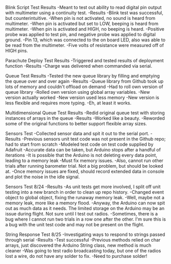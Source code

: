 Blink Script Test Results
-Meant to test out ability to read digital pin output with multimeter using a continuity test.
	-Results
		-Blink test was successful, but counterintuitive.
		-When pin is not activated, no sound is heard from multimeter.
		-When pin is activated but set to LOW, beeping is heard from multimeter.
		-When pin is activated and HIGH, no beeping is heard.
		-Positive probe was applied to test pin, and negative probe was applied to digital ground.
		-Pin 13, which was connected to the on board LED, also was able to be read from the multimeter.
		-Five volts of resistance were measured off of HIGH pins.

Parachute Deploy Test Results
-Triggered and tested results of deployment function
	-Results
		-Charge was delivered when commanded via serial.

Queue Test Results
-Tested the new queue library by filling and emptying the queue over and over again
	-Results
		-Queue library from Github took up lots of memory and couldn't offload on demand
		-Had to roll own version of queue library
		-Rolled own version using global array variables.
		-New version actually worked
		-New version used less memory
		-New version is less flexible and requires more typing.
			-Eh, at least it works.

Multidimensional Queue Test Results
-Redid original queue test with storing instances of arrays in the queue
	-Results
		-Worked like a beauty.
		-Reworded some of the original functions to better support flexible array sizes.

Sensors Test
-Collected sensor data and spit it out to the serial port.
	-Results
		-Previous sensors unit test code was not present in the Github repo; had to start from scratch
		-Modeled test code on test code supplied by Adafruit
		-Accurate data can be taken, but Arduino stops after a handful of iterations
		-It is possible that the Arduino is not deleting every data point, leading to a memory leak
		-Must fix memory issues.
		-Also, cannot run other trials after running barometer trial. Not a big problem, but should be looked at.
		-Once memory issues are fixed, should record extended data in console and plot the noise in the idle signal.

Sensors Test 8/24
	-Results
		-As unit tests get more involved, I split off unit testing into a new branch in order to clean up repo history.
		-Changed event object to global object, fixing the runaway memory leak.
		-Well, maybe not a memory leak, more like a memory flood.
		-Anyway, the Arduino can now spit out as much data as it needs. The limited storage on the Arduino may be an issue during flight. Not sure until I test out radios.
		-Sometimes, there is a bug where I cannot run two trials in a row one after the other. I'm sure this is a bug with the unit test code and may not be present on the flight.

String Response Test 8/25
-Investigating ways to respond to strings passed through serial
	-Results
		-Test successful
		-Previous methods relied on char arrays, just discovered the Arduino String class, new method is much cleaner
		-Was going to test radio broadcasting today, but one of the radios lost a wire, do not have any solder to fix.
		-Need to purchase solder!